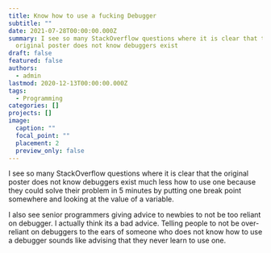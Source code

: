 ```yaml
---
title: Know how to use a fucking Debugger
subtitle: ""
date: 2021-07-28T00:00:00.000Z
summary: I see so many StackOverflow questions where it is clear that the
  original poster does not know debuggers exist
draft: false
featured: false
authors:
  - admin
lastmod: 2020-12-13T00:00:00.000Z
tags:
  - Programming
categories: []
projects: []
image:
  caption: ""
  focal_point: ""
  placement: 2
  preview_only: false
---
```

I see so many StackOverflow questions where it is clear that the original poster does not know debuggers exist much less how to use one because they could solve their problem in 5 minutes by putting one break point somewhere and looking at the value of a variable.

I also see senior programmers giving advice to newbies to not be too reliant on debugger. I actually think its a bad advice. Telling people to not be over-reliant on debuggers to the ears of someone who does not know how to use a debugger sounds like advising that they never learn to use one.